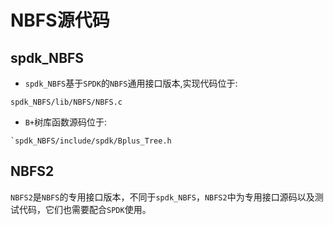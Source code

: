 # NBFS源代码

## spdk_NBFS

- `spdk_NBFS`基于`SPDK`的`NBFS`通用接口版本,实现代码位于:

```
spdk_NBFS/lib/NBFS/NBFS.c
```

- `B+`树库函数源码位于:
```
`spdk_NBFS/include/spdk/Bplus_Tree.h
```

## NBFS2

`NBFS2`是`NBFS`的专用接口版本，不同于`spdk_NBFS`，`NBFS2`中为专用接口源码以及测试代码，它们也需要配合`SPDK`使用。
